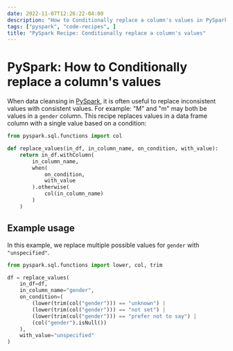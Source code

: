 ```yaml
---
date: 2022-11-07T12:26:22-04:00
description: "How to Conditionally replace a column's values in PySpark"
tags: ["pyspark", "code-recipes", ]
title: "PySpark Recipe: Conditionally replace a column's values"
---
```


# PySpark: How to Conditionally replace a column's values

When data cleansing in [PySpark](pyspark.md), it is often useful to replace inconsistent values with consistent values. For example: "M" and "m" may both be values in a `gender` column. This recipe replaces values in a data frame column with a single value based on a condition:

```python
from pyspark.sql.functions import col

def replace_values(in_df, in_column_name, on_condition, with_value):
    return in_df.withColumn(
        in_column_name,
        when(
            on_condition, 
			with_value
        ).otherwise(
            col(in_column_name)
        )
    )
```

## Example usage

In this example, we replace multiple possible values for  `gender` with `"unspecified"`.

```python
from pyspark.sql.functions import lower, col, trim

df = replace_values(
	in_df=df,
	in_column_name="gender",
	on_condition=(
		(lower(trim(col("gender"))) == "unknown") |
		(lower(trim(col("gender"))) == "not set") |
		(lower(trim(col("gender"))) == "prefer not to say") |
		(col("gender").isNull())
	),
	with_value="unspecified"
)
```
